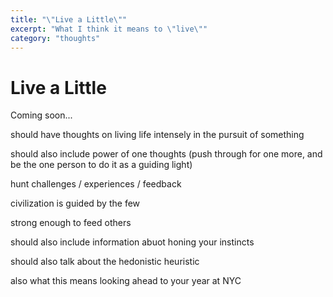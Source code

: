 ```yaml
---
title: "\"Live a Little\""
excerpt: "What I think it means to \"live\""
category: "thoughts"
---
```


# Live a Little

Coming soon...


should have thoughts on living life intensely in the pursuit of something

should also include power of one thoughts (push through for one more, and be the one person to do it as a guiding light)

hunt challenges / experiences / feedback 

civilization is guided by the few 

strong enough to feed others 

should also include information abuot honing your instincts 

should also talk about the hedonistic heuristic 

also what this means looking ahead to your year at NYC 
